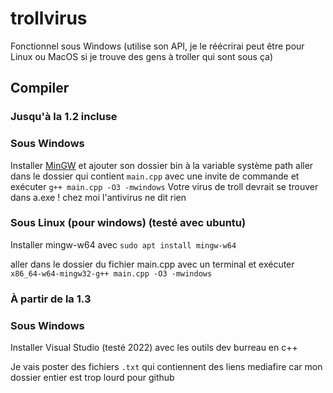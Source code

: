 # trollvirus
Fonctionnel sous Windows (utilise son API, je le réécrirai peut être pour Linux ou MacOS si je trouve des gens à troller qui sont sous ça)

## Compiler

### Jusqu'à la 1.2 incluse

### Sous Windows

Installer [MinGW](https://sourceforge.net/projects/mingw/) et ajouter son dossier bin à la variable système path
aller dans le dossier qui contient `main.cpp` avec une invite de commande et exécuter `g++ main.cpp -O3 -mwindows`
Votre virus de troll devrait se trouver dans a.exe !
chez moi l'antivirus ne dit rien

### Sous Linux (pour windows) (testé avec ubuntu)

Installer mingw-w64 avec `sudo apt install mingw-w64`

aller dans le dossier du fichier main.cpp avec un terminal et exécuter `x86_64-w64-mingw32-g++ main.cpp -O3 -mwindows`

### À partir de la 1.3

### Sous Windows

Installer Visual Studio (testé 2022) avec les outils dev burreau en c++

Je vais poster des fichiers `.txt` qui contiennent des liens mediafire car mon dossier entier est trop lourd pour github
